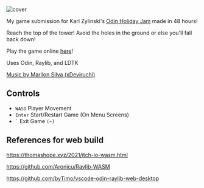 ![cover](https://github.com/user-attachments/assets/c59c45b6-8d38-4743-8401-909a21ad3536)

My game submission for Karl Zylinski's [Odin Holiday Jam](https://itch.io/jam/odin-holiday-jam) made in 48 hours!

Reach the top of the tower! Avoid the holes in the ground or else you'll fall back down!

Play the game online [here](https://rir1nku.itch.io/tower-of-ascension)!

Uses Odin, Raylib, and LDTK

[Music by Marllon Silva (xDeviruchi)](https://www.youtube.com/watch?v=5bn3Jmvep1k)

## Controls
- `WASD`  Player Movement
- `Enter`  Start/Restart Game (On Menu Screens)
- `` ` ``  Exit Game `(~)`

## References for web build
https://thomashope.xyz/2021/itch-io-wasm.html

https://github.com/Aronicu/Raylib-WASM

https://github.com/byTimo/vscode-odin-raylib-web-desktop
